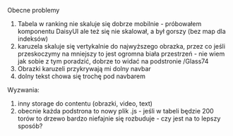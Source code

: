 Obecne problemy

1. Tabela w ranking nie skaluje się dobrze mobilnie - próbowałem komponentu DaisyUI ale też się nie skalował, a był gorszy (bez map dla indeksów)
2. karuzela skaluje się vertykalnie do najwyższego obrazka, przez co jeśli przeskoczymy na mniejszy to jest ogromna biała przestrzeń - nie wiem jak sobie z tym poradzić, dobrze to widać na podstronie /Glass74
3. Obrazki karuzeli przykrywają mi dolny navbar
4. dolny tekst chowa się trochę pod navbarem

Wyzwania:

1. inny storage do contentu (obrazki, video, text)
2. obecnie każda podstrona to nowy plik .js - jeśli w tabeli będzie 200 torów to drzewo bardzo niefajnie się rozbuduje - czy jest na to lepszy sposób?

